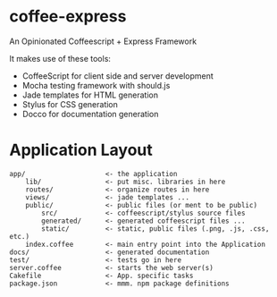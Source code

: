 coffee-express
==============

An Opinionated Coffeescript + Express Framework

It makes use of these tools: 

* CoffeeScript for client side and server development
* Mocha testing framework with should.js 
* Jade templates for HTML generation
* Stylus for CSS generation
* Docco for documentation generation

Application Layout
==================

    app/                    <- the application
        lib/                <- put misc. libraries in here 
        routes/             <- organize routes in here
        views/              <- jade templates ...
        public/             <- public files (or ment to be public)
            src/            <- coffeescript/stylus source files
            generated/      <- generated coffeescript files ...
            static/         <- static, public files (.png, .js, .css, etc.)
        index.coffee        <- main entry point into the Application
    docs/                   <- generated documentation
    test/                   <- tests go in here
    server.coffee           <- starts the web server(s)
    Cakefile                <- App. specific tasks
    package.json            <- mmm. npm package definitions
